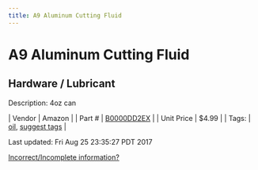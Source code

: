```yaml
---
title: A9 Aluminum Cutting Fluid
---
```


# A9 Aluminum Cutting Fluid
## Hardware / Lubricant
Description: 	4oz can 

| Vendor | Amazon | 
| Part # | [B0000DD2EX](https://www.amazon.com/A9-04z-Aluminum-Cutting-Fluid/dp/B0000DD2EX) | 
| Unit Price | $4.99 | 
| Tags: | [oil](https://jgermita.github.io/frc-parts/search/?q=oil), [suggest tags](https://docs.google.com/forms/d/e/1FAIpQLSeWyY8v3RgOty-MyWmh9U0iivNYN_molChYyS-0U-o-kOAv_g/viewform) | 

Last updated: Fri Aug 25 23:35:27 PDT 2017

 [Incorrect/Incomplete information?](https://docs.google.com/forms/d/e/1FAIpQLSeWyY8v3RgOty-MyWmh9U0iivNYN_molChYyS-0U-o-kOAv_g/viewform)